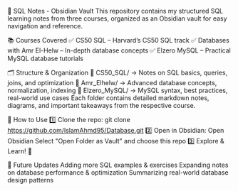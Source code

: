 📂 SQL Notes - Obsidian Vault
This repository contains my structured SQL learning notes from three courses, organized as an Obsidian vault for easy navigation and reference.

📚 Courses Covered
✅ CS50 SQL – Harvard’s CS50 SQL track
✅ Databases with Amr El-Helw – In-depth database concepts
✅ Elzero MySQL – Practical MySQL database tutorials

🗂️ Structure & Organization
📁 CS50_SQL/ → Notes on SQL basics, queries, joins, and optimization
📁 Amr_Elhelw/ → Advanced database concepts, normalization, indexing
📁 Elzero_MySQL/ → MySQL syntax, best practices, real-world use cases
Each folder contains detailed markdown notes, diagrams, and important takeaways from the respective course.

🚀 How to Use
1️⃣ Clone the repo:
git clone https://github.com/IslamAhmd95/Database.git
2️⃣ Open in Obsidian:
Open Obsidian
Select "Open Folder as Vault" and choose this repo
3️⃣ Explore & Learn! 📖

📌 Future Updates
Adding more SQL examples & exercises
Expanding notes on database performance & optimization
Summarizing real-world database design patterns
